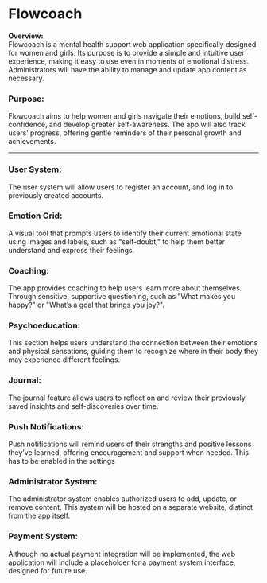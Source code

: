 # Flowcoach


**Overview:**  
Flowcoach is a mental health support web application specifically designed for women and girls. Its purpose is to provide a simple and intuitive user experience, making it easy to use even in moments of emotional distress. Administrators will have the ability to manage and update app content as necessary.

### Purpose:
Flowcoach aims to help women and girls navigate their emotions, build self-confidence, and develop greater self-awareness. The app will also track users’ progress, offering gentle reminders of their personal growth and achievements.

---

### User System:
The user system will allow users to register an account, and log in to previously created accounts.

### Emotion Grid:
A visual tool that prompts users to identify their current emotional state using images and labels, such as "self-doubt," to help them better understand and express their feelings. 

### Coaching:
The app provides coaching to help users learn more about themselves. Through sensitive, supportive questioning, such as "What makes you happy?" or "What’s a goal that brings you joy?".

### Psychoeducation:
This section helps users understand the connection between their emotions and physical sensations, guiding them to recognize where in their body they may experience different feelings.

### Journal:  
The journal feature allows users to reflect on and review their previously saved insights and self-discoveries over time.

### Push Notifications:
Push notifications will remind users of their strengths and positive lessons they’ve learned, offering encouragement and support when needed.
This has to be enabled in the settings 

### Administrator System:
The administrator system enables authorized users to add, update, or remove content. This system will be hosted on a separate website, distinct from the app itself.

### Payment System:
Although no actual payment integration will be implemented, the web application will include a placeholder for a payment system interface, designed for future use.